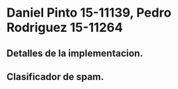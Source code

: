 # Daniel Pinto 15-11139, Pedro Rodriguez 15-11264

## Detalles de la implementacion.


## Clasificador de spam.